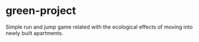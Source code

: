 # green-project
Simple run and jump game related with the ecological effects of moving into newly built apartments.
